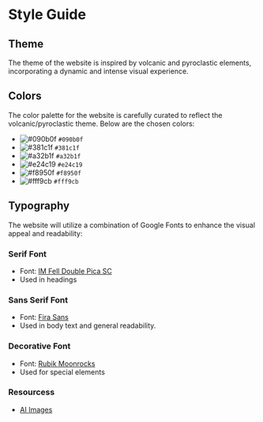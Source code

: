 # Style Guide

## Theme

The theme of the website is inspired by volcanic and pyroclastic elements, incorporating a dynamic and intense visual experience.

## Colors

The color palette for the website is carefully curated to reflect the volcanic/pyroclastic theme. Below are the chosen colors:

- ![#090b0f](https://via.placeholder.com/15/090b0f/000000?text=+) `#090b0f`
- ![#381c1f](https://via.placeholder.com/15/381c1f/000000?text=+) `#381c1f`
- ![#a32b1f](https://via.placeholder.com/15/a32b1f/000000?text=+) `#a32b1f`
- ![#e24c19](https://via.placeholder.com/15/e24c19/000000?text=+) `#e24c19`
- ![#f8950f](https://via.placeholder.com/15/f8950f/000000?text=+) `#f8950f`
- ![#fff9cb](https://via.placeholder.com/15/fff9cb/000000?text=+) `#fff9cb`

## Typography

The website will utilize a combination of Google Fonts to enhance the visual appeal and readability:

### Serif Font

- Font: [IM Fell Double Pica SC](https://fonts.google.com/specimen/IM+Fell+Double+Pica+SC)
- Used in headings

### Sans Serif Font

- Font: [Fira Sans](https://fonts.google.com/specimen/Fira+Sans)
- Used in body text and general readability.

### Decorative Font

- Font: [Rubik Moonrocks](https://fonts.google.com/specimen/Rubik+Mono+One)
- Used for special elements


### Resourcess
- [AI Images](https://deepai.org/machine-learning-model/text2img)